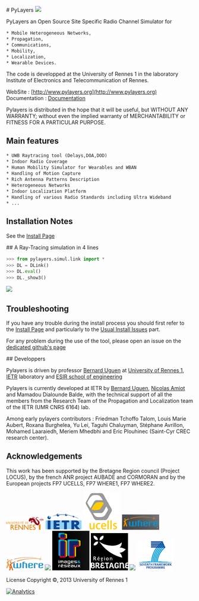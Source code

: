 # PyLayers 
<img src="https://github.com/pylayers/doc/tree/master/_static/logo.png" width="150">


PyLayers an Open Source Site Specific Radio Channel Simulator for 

    * Mobile Heterogeneous Networks,
    * Propagation,
    * Communications,
    * Mobility,
    * Localization,
    * Wearable Devices.

The code is developped at the University of Rennes 1 in the laboratory
Institute of Electronics and Telecommunication of Rennes. 

WebSite : [http://www.pylayers.org](http://www.pylayers.org)
Documentation : [Documentation](http://pylayers.github.io/pylayers/notebook/TOC.html)

Pylayers is distributed in the hope that it will be useful, but WITHOUT ANY WARRANTY; without even the implied warranty of MERCHANTABILITY or FITNESS FOR A PARTICULAR PURPOSE.

## Main features

    * UWB Raytracing tool (Delays,DOA,DOD)
    * Indoor Radio Coverage
    * Human Mobility Simulator for Wearables and WBAN
    * Handling of Motion Capture
    * Rich Antenna Patterns Description
    * Heterogeneous Networks
    * Indoor Localization Platform
    * Handling of various Radio Standards including Ultra Wideband
    * ...

## Installation Notes

See the [Install Page](https://github.com/pylayers/pylayers/blob/master/INSTALL.md)


## A Ray-Tracing simulation in 4 lines 

```python
>>> from pylayers.simul.link import *
>>> DL = DLink()
>>> DL.eval()
>>> DL._show3()
```
<img src="https://github.com/pylayers/pylayers/blob/master/doc/_static/_show3.png" width="300">

## Troubleshooting

If you have any trouble during the install process you should first refer to the [Install Page](https://github.com/pylayers/pylayers/blob/master/INSTALL.md) and particularly to the [Usual Install Issues](https://github.com/pylayers/pylayers/blob/master/INSTALL.md#usual-install-issues) part.

For any problem during the use of the tool, please open an issue on the [dedicated github's page](https://github.com/pylayers/pylayers/issues)

## Developpers

Pylayers is driven by professor [Bernard Uguen](mailto:bernard.uguen@univ-rennes1.fr) at [University of Rennes 1](www.univ-rennes1.fr), [IETR](www.ietr.fr) laboratory and [ESIR school of engineering](esir.univ-rennes1.fr)

Pylayers is currently developed at IETR by [Bernard Uguen](mailto:bernard.uguen@univ-rennes1.fr), [Nicolas Amiot](mailto:nicolas.amiot@univ-rennes1.fr) and Mamadou Dialounde Balde, with the technical support of all the members from the Research Team of the Propagation and Localization team of the IETR (UMR CNRS 6164) lab.

Among early pylayers contributors : Friedman Tchoffo Talom, Louis Marie Aubert, Roxana Burghelea, Yu Lei, Taguhi Chaluyman, Stéphane Avrillon, Mohamed Laaraiedh, Meriem Mhedbhi and Eric Plouhinec (Saint-Cyr CREC research center).

## Acknowledgements

This work has been supported by the Bretagne Region council (Project LOCUS), by the french ANR project AUBADE and CORMORAN and by the European projects FP7 UCELLS, FP7 WHERE1, FP7 WHERE2.

<img src="https://github.com/pylayers/pylayers/blob/master/doc/_static/logoUR1.jpg" width="100">
<img src="https://github.com/pylayers/pylayers/blob/master/doc/_static/logoIETR.jpg" width="100
">
<img src="https://github.com/pylayers/pylayers/blob/master/doc/_static/ucells.png" width="100">
<img src="https://github.com/pylayers/pylayers/blob/master/doc/_static/where1logo.jpg" width="100">
<img src="https://github.com/pylayers/pylayers/blob/master/doc/_static/WHERE2_Logo.jpg" width="100">
<img src="https://github.com/pylayers/pylayers/blob/master/doc/_static/Cormo.png" width="100">
<img src="https://github.com/pylayers/pylayers/blob/master/doc/_static/IR.png" width="100">
<img src="https://github.com/pylayers/pylayers/blob/master/doc/_static/bretagnegd.jpg" width="100">
<img src="https://github.com/pylayers/pylayers/blob/master/doc/_static/anr.png" width="100">
<img src="https://github.com/pylayers/pylayers/blob/master/doc/_static/fp7.png" width="100">



License
Copyright ©, 2013 University of Rennes 1
<!-- 
Pylayers is free software: you can redistribute it and/or modify it under the terms of the GNU General Public License as published by the Free Software Foundation, either version 3 of the License, or (at your option) any later version. -->






[![Analytics](https://ga-beacon.appspot.com/UA-34943220-2/pylayers/pylayers)](https://github.com/igrigorik/ga-beacon)
